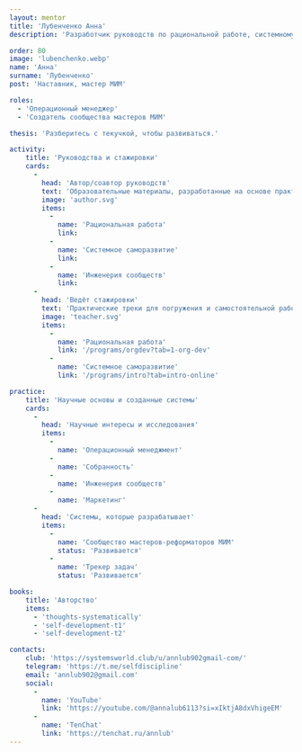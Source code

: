 ```yaml
---
layout: mentor
title: 'Лубенченко Анна'
description: 'Разработчик руководств по рациональной работе, системному саморазвитию и инженерии сообществ.'

order: 80
image: 'lubenchenko.webp'
name: 'Анна'
surname: 'Лубенченко'
post: 'Наставник, мастер МИМ'

roles:
  - 'Операционный менеджер'
  - 'Создатель сообщества мастеров МИМ'

thesis: 'Разберитесь с текучкой, чтобы развиваться.'

activity:
    title: 'Руководства и стажировки'
    cards:
      -
        head: 'Автор/соавтор руководств'
        text: 'Образовательные материалы, разработанные на основе практики и исследований'
        image: 'author.svg'
        items:
          -
            name: 'Рациональная работа'
            link:
          -
            name: 'Системное саморазвитие'
            link:
          -
            name: 'Инженерия сообществ'
            link:
      -
        head: 'Ведёт стажировки'
        text: 'Практические треки для погружения и самостоятельной работы'
        image: 'teacher.svg'
        items:
          -
            name: 'Рациональная работа'
            link: '/programs/orgdev?tab=1-org-dev'
          -
            name: 'Системное саморазвитие'
            link: '/programs/intro?tab=intro-online'

practice:
    title: 'Научные основы и созданные системы'
    cards:
      -
        head: 'Научные интересы и исследования'
        items:
          -
            name: 'Операционный менеджмент'
          -
            name: 'Собранность'
          -
            name: 'Инженерия сообществ'
          -
            name: 'Маркетинг'
      -
        head: 'Системы, которые разрабатывает'
        items:
          -
            name: 'Сообщество мастеров-реформаторов МИМ'
            status: 'Развивается'
          -
            name: 'Трекер задач'
            status: 'Развивается'

books:
    title: 'Авторство'
    items:
      - 'thoughts-systematically'
      - 'self-development-t1'
      - 'self-development-t2'

contacts:
    club: 'https://systemsworld.club/u/annlub902gmail-com/'
    telegram: 'https://t.me/selfdiscipline'
    email: 'annlub902@gmail.com'
    social:
      -
        name: 'YouTube'
        link: 'https://youtube.com/@annalub6113?si=xIktjA8dxVhigeEM'
      -
        name: 'TenChat'
        link: 'https://tenchat.ru/annlub'
---
```

